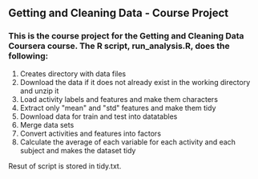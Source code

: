 ## Getting and Cleaning Data - Course Project

### This is the course project for the Getting and Cleaning Data Coursera course. The R script, run_analysis.R, does the following:

1) Creates directory with data files
2) Download the data if it does not already exist in the working directory and unzip it
3) Load activity labels and features and make them characters 
4) Extract only "mean" and "std" features and make them tidy
5) Download data for train and test into datatables
6) Merge data sets
7) Convert activities and features into factors
7) Calculate the average of each variable for each activity and each subject and makes the dataset tidy
 
Resut of script is stored in tidy.txt.
